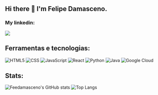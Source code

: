## Hi there 👋 I'm Felipe Damasceno. 

### My linkedin:

<a href="https://www.linkedin.com/in/felipe-damasceno-/" target="_blank"><img src="https://img.shields.io/badge/-LinkedIn-%230077B5?style=for-the-badge&logo=linkedin&logoColor=white" target="_blank"></a>   

## Ferramentas e tecnologias:

<img align="center" alt="HTML5" src="https://img.shields.io/badge/HTML5-E34F26?style=for-the-badge&logo=html5&logoColor=white"/>  <img align="center" alt="CSS" src="https://img.shields.io/badge/CSS3-1572B6?style=for-the-badge&logo=css3&logoColor=white"> 
<img align="center" alt="JavaScript" src="https://img.shields.io/badge/JavaScript-F7DF1E?style=for-the-badge&logo=javascript&logoColor=black" >
<img align="center" alt="React" src="https://img.shields.io/badge/React-20232A?style=for-the-badge&logo=react&logoColor=61DAFB" >
<img align="center" alt="Python" src="https://img.shields.io/badge/Python-3776AB?style=for-the-badge&logo=python&logoColor=white" >
<img align="center" alt="Java" src="https://img.shields.io/badge/Java-ED8B00?style=for-the-badge&logo=openjdk&logoColor=white" > <img align="center" alt="Google Cloud" src="https://img.shields.io/badge/Google_Cloud-4285F4?style=for-the-badge&logo=google-cloud&logoColor=white">

## Stats:

![Feedamasceno's GitHub stats](https://github-readme-stats.vercel.app/api?username=feedamasceno&show_icons=true&theme=marko) ![Top Langs](https://github-readme-stats.vercel.app/api/top-langs/?username=feedamasceno&layout=compact)






